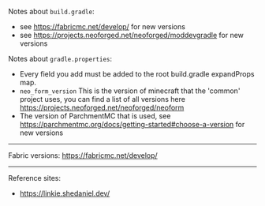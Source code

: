 Notes about `build.gradle`:

* see https://fabricmc.net/develop/ for new versions
* see https://projects.neoforged.net/neoforged/moddevgradle for new versions

Notes about `gradle.properties`:

* Every field you add must be added to the root build.gradle expandProps map.
* `neo_form_version` This is the version of minecraft that the 'common' project uses, you can find a list of all versions here https://projects.neoforged.net/neoforged/neoform
* The version of ParchmentMC that is used, see https://parchmentmc.org/docs/getting-started#choose-a-version for new versions

-----

Fabric versions: https://fabricmc.net/develop/

-----

Reference sites:

* https://linkie.shedaniel.dev/